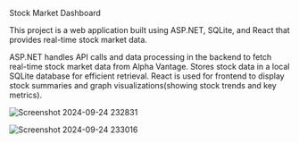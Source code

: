Stock Market Dashboard

This project is a web application built using ASP.NET, SQLite, and React that provides real-time stock market data.

ASP.NET handles API calls and data processing in the backend to fetch real-time stock market data from Alpha Vantage. Stores stock data in a local SQLite database for efficient retrieval.
React is used for frontend to display stock summaries and graph visualizations(showing stock trends and key metrics).

![Screenshot 2024-09-24 232831](https://github.com/user-attachments/assets/a14c01bf-ead2-4301-a7fc-ca986da1919a)

![Screenshot 2024-09-24 233016](https://github.com/user-attachments/assets/fe81ff4f-b117-4085-97c8-712d4030941c)
